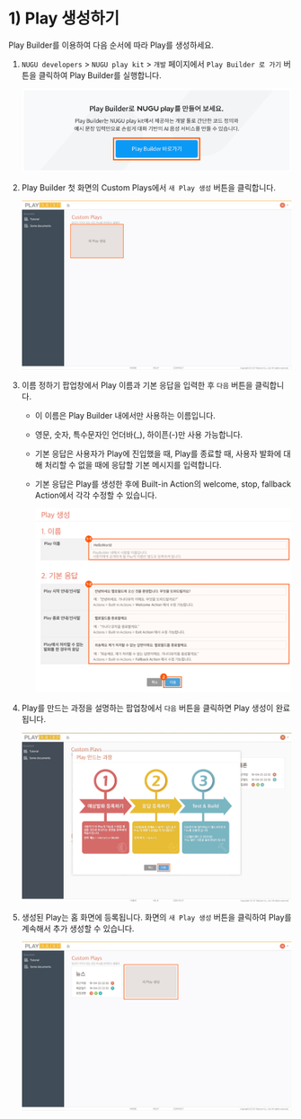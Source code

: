 # 1\) Play 생성하기

Play Builder를 이용하여 다음 순서에 따라 Play를 생성하세요.

1. `NUGU developers` &gt; `NUGU play kit` &gt; `개발` 페이지에서 `Play Builder 로 가기` 버튼을 클릭하여 Play Builder를 실행합니다.

   ![](../../../.gitbook/assets/ch3_311_c01_2-1.png)

2. Play Builder 첫 화면의 Custom Plays에서 `새 Play 생성` 버튼을 클릭합니다.

   ![](../../../.gitbook/assets/ch3_311_c02.png)

3. 이름 정하기 팝업창에서 Play 이름과 기본 응답을 입력한 후 `다음` 버튼을 클릭합니다.
   * 이 이름은 Play Builder 내에서만 사용하는 이름입니다.  
   * 영문, 숫자, 특수문자인 언더바\(\_\), 하이픈\(-\)만 사용 가능합니다.  
   * 기본 응답은 사용자가 Play에 진입했을 때, Play를 종료할 때, 사용자 발화에 대해 처리할 수 없을 때에 응답할 기본 메시지를 입력합니다.  
   * 기본 응답은 Play를 생성한 후에 Built-in Action의 welcome, stop, fallback Action에서 각각 수정할 수 있습니다.

     ![](../../../.gitbook/assets/ch3_311_c03.png)
4. Play를 만드는 과정을 설명하는 팝업창에서 `다음` 버튼을 클릭하면 Play 생성이 완료됩니다.

   ![](../../../.gitbook/assets/ch3_311_c04.png)

5. 생성된 Play는 홈 화면에 등록됩니다. 화면의 `새 Play 생성` 버튼을 클릭하여 Play를 계속해서 추가 생성할 수 있습니다.

   ![](../../../.gitbook/assets/ch3_311_c05.png)

